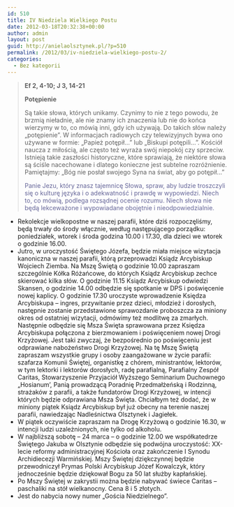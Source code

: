 ```yaml
---
id: 510
title: IV Niedziela Wielkiego Postu
date: 2012-03-18T20:32:38+00:00
author: admin
layout: post
guid: http://anielaolsztynek.pl/?p=510
permalink: /2012/03/iv-niedziela-wielkiego-postu-2/
categories:
  - Bez kategorii
---
```

> **Ef 2, 4-10; J 3, 14-21**
> 
> **Potępienie**
> 
> Są takie słowa, których unikamy. Czynimy to nie z tego powodu, że brzmią nieładnie, ale nie znamy ich znaczenia lub nie do końca wierzymy w to, co mówią inni, gdy ich używają. Do takich słów należy &#8222;potępienie&#8221;. W informacjach radiowych czy telewizyjnych bywa ono używane w formie: &#8222;Papież potępił&#8230;&#8221; lub &#8222;Biskupi potępili&#8230;&#8221;. Kościół naucza z miłością, ale często też wyraża swój niepokój czy sprzeciw. Istnieją takie zaszłości historyczne, które sprawiają, że niektóre słowa są ściśle nacechowane i dlatego konieczne jest subtelne rozróżnienie. Pamiętajmy: &#8222;Bóg nie posłał swojego Syna na świat, aby go potępił&#8230;&#8221;
> 
> <span style="color: #666699;">Panie Jezu, który znasz tajemnicę Słowa, spraw, aby ludzie troszczyli się o kulturę języka i o adekwatność i prawdę w wypowiedzi. Niech to, co mówią, podlega rozsądnej ocenie rozumu. Niech słowa nie będą lekceważone i wypowiadane obojętnie i nieodpowiedzialnie.</span>

  * <span style="font-style: normal;">Rekolekcje wielkopostne w naszej parafii, które dziś rozpoczęliśmy, będą trwały do środy włącznie, według następującego porządku: poniedziałek, wtorek i środa godzina 10.00 i 17.30, dla dzieci we wtorek o godzinie 16.00.</span>
  * <span style="font-style: normal;">Jutro, w uroczystość Świętego Józefa, będzie miała miejsce wizytacja kanoniczna w naszej parafii, którą przeprowadzi Ksiądz Arcybiskup Wojciech Ziemba. Na Mszę Świętą o godzinie 10.00 zapraszam szczególnie Kółka Różańcowe, do których Ksiądz Arcybiskup zechce skierować kilka słów. O godzinie 11.15 Ksiądz Arcybiskup odwiedzi Skansen, o godzinie 14.00 odbędzie się spotkanie w DPS i poświęcenie nowej kaplicy. O godzinie 17.30 uroczyste wprowadzenie Księdza Arcybiskupa &#8211; ingres, przywitanie przez dzieci, młodzież i dorosłych, następnie zostanie przedstawione sprawozdanie proboszcza za miniony okres od ostatniej wizytacji, odmówimy też modlitwę za zmarłych. Następnie odbędzie się Msza Święta sprawowana przez Księdza Arcybiskupa połączona z bierzmowaniem i poświęceniem nowej Drogi Krzyżowej. Jest taki zwyczaj, że bezpośrednio po poświęceniu jest odprawiane nabożeństwo Drogi Krzyżowej. Na tę Mszę Świętą zapraszam wszystkie grupy i osoby zaangażowane w życie parafii: szafarza Komunii Świętej, organistkę z chórem, ministrantów, lektorów, w tym lektorki i lektorów dorosłych, radę parafialną, Parafialny Zespół Caritas, Stowarzyszenie Przyjaciół Wyższego Seminarium Duchownego &#8222;Hosianum’, Panią prowadzącą Poradnię Przedmałżeńską i Rodzinną, strażaków z parafii, a także fundatorów Drogi Krzyżowej, w intencji których będzie odprawiana Msza Święta. Chciałbym też dodać, że w miniony piątek Ksiądz Arcybiskup był już obecny na terenie naszej parafii, nawiedzając Nadleśnictwa Olsztynek i Jagiełek.</span>
  * <span style="font-style: normal;">W piątek oczywiście zapraszam na Drogę Krzyżową o godzinie 16.30, w intencji ludzi uzależnionych, nie tylko od alkoholu.</span>
  *  <span style="font-style: normal;">W najbliższą sobotę &#8211; 24 marca &#8211; o godzinie 12.00 we współkatedrze Świętego Jakuba w Olsztynie odbędzie się podwójna uroczystość: XX-lecie reformy administracyjnej Kościoła oraz zakończenie I Synodu Archidiecezji Warmińskiej. Mszy Świętej dziękczynnej będzie przewodniczył Prymas Polski Arcybiskup Józef Kowalczyk, który jednocześnie będzie dziękował Bogu za 50 lat służby kapłańskiej.</span>
  * <span style="font-style: normal;">Po Mszy Świętej w zakrystii można będzie nabywać świece Caritas &#8211; paschaliki na stół wielkanocny. Cena 8 i 5 złotych.</span>
  * <span style="font-style: normal;">Jest do nabycia nowy numer &#8222;Gościa Niedzielnego&#8221;.</span>